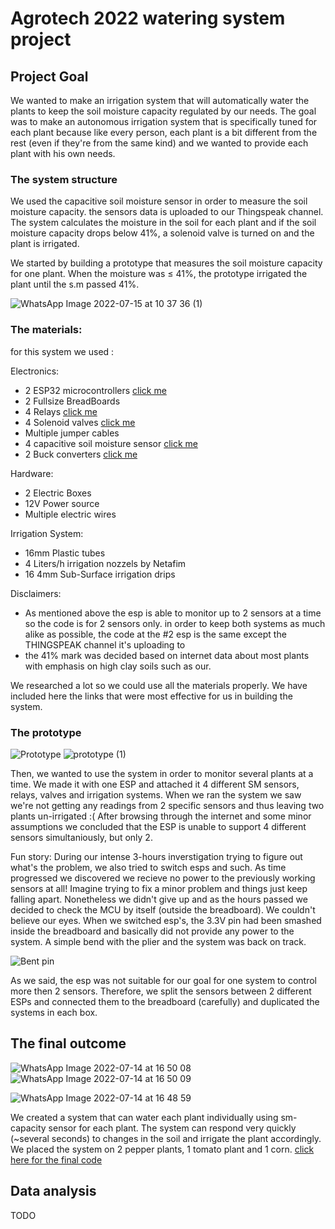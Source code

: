 # Agrotech 2022 watering system project
## Project Goal
We wanted to make an irrigation system that will automatically water the plants to keep the soil moisture capacity regulated by our needs.
The goal was to make an autonomous irrigation system that is specifically tuned for each plant because like every person, each plant is a bit different from the rest (even if they're from the same kind) and we wanted to provide each plant with his own needs.

### The system structure
We used the capacitive soil moisture sensor in order to measure the soil moisture capacity. the sensors data is uploaded to our Thingspeak channel. The system calculates the moisture in the soil for each plant and if the soil moisture capacity drops below 41%, a solenoid valve is turned on and the plant is irrigated.

We started by building a prototype that measures the soil moisture capacity for one plant. When the moisture was ≤ 41%, the prototype irrigated the plant until the s.m passed 41%.


![WhatsApp Image 2022-07-15 at 10 37 36 (1)](https://user-images.githubusercontent.com/91986255/179176178-1d252728-0aa7-41e1-b55b-1299259295eb.jpeg)

### The materials:


for this system we used :

Electronics:

* 2 ESP32 microcontrollers [click me](https://github.com/espressif/arduino-esp32)
* 2 Fullsize BreadBoards
* 4 Relays [click me](https://randomnerdtutorials.com/esp32-relay-module-ac-web-server/)
* 4 Solenoid valves [click me](https://bc-robotics.com/tutorials/controlling-a-solenoid-valve-with-arduino/)
* Multiple jumper cables
* 4 capacitive soil moisture sensor [click me](https://esp32io.com/tutorials/esp32-soil-moisture-sensor)
* 2 Buck converters [click me](https://www.youtube.com/watch?v=TNR57IjVplY)

Hardware:

* 2 Electric Boxes
* 12V Power source
* Multiple electric wires

Irrigation System:

* 16mm Plastic tubes 
* 4 Liters/h irrigation nozzels by Netafim
* 16 4mm Sub-Surface irrigation drips

Disclaimers:
* As mentioned above the esp is able to monitor up to 2 sensors at a time so the code is for 2 sensors only. in order to keep both systems as much alike as possible, the code at the #2 esp is the same except the THINGSPEAK channel it's uploading to
* the 41% mark was decided based on internet data about most plants with emphasis on high clay soils such as our.

We researched a lot so we could use all the materials properly. We have included here the links that were most effective for us in building the system.


### The prototype
![Prototype](https://user-images.githubusercontent.com/91986255/179000675-68276c4d-32a7-4e2e-b659-fc2c33ef77c8.jpeg)
![prototype (1)](https://user-images.githubusercontent.com/91986255/179176545-e2debb4b-fef2-4528-b08e-9c09273aa911.jpeg)

Then, we wanted to use the system in order to monitor several plants at a time. We made it with one ESP and attached it 4 different SM sensors, relays, valves and irrigation systems.
When we ran the system we saw we're not getting any readings from 2 specific sensors and thus leaving two plants un-irrigated :( 
After browsing through the internet and some minor assumptions we concluded that the ESP is unable to support 4 different sensors simultaniously, but only 2. 

Fun story: During our intense 3-hours inverstigation trying to figure out what's the problem, we also tried to switch esps and such. As time progressed we discovered we recieve no power to the previously working sensors at all! Imagine trying to fix a minor problem and things just keep falling apart. Nonetheless we didn't give up and as the hours passed we decided to check the MCU by itself (outside the breadboard). We couldn't believe our eyes. When we switched esp's, the 3.3V pin had been smashed inside the breadboard and basically did not provide any power to the system. A simple bend with the plier and the system was back on track.

![Bent pin](https://user-images.githubusercontent.com/91986255/179001783-73ccc5d5-1d0a-473f-ac53-addc0dc241e5.jpeg)

As we said, the esp was not suitable for our goal for one system to control more then 2 sensors. Therefore, we split the sensors between 2 different ESPs and connected them to the breadboard (carefully) and duplicated the systems in each box.


## The final outcome

![WhatsApp Image 2022-07-14 at 16 50 08](https://user-images.githubusercontent.com/91986255/179002137-ef69bb09-e792-4f0a-be5d-d7007f262c5a.jpeg)
![WhatsApp Image 2022-07-14 at 16 50 09](https://user-images.githubusercontent.com/91986255/179002213-14f661ef-38e4-4d9a-a6d1-49d43fabdad2.jpeg)


![WhatsApp Image 2022-07-14 at 16 48 59](https://user-images.githubusercontent.com/91986255/179002364-831d9659-e40f-41da-9dff-58a7027fa39f.jpeg)

We created a system that can water each plant individually using sm-capacity sensor for each plant. The system can respond very quickly (~several seconds) to changes in the soil and irrigate the plant accordingly.
We placed the system on 2 pepper plants, 1 tomato plant and 1 corn.
[click here for the final code](https://github.com/vitoska26/agrotech_project/blob/main/Accurate_soil_sensor_test.ino)
## Data analysis
TODO
